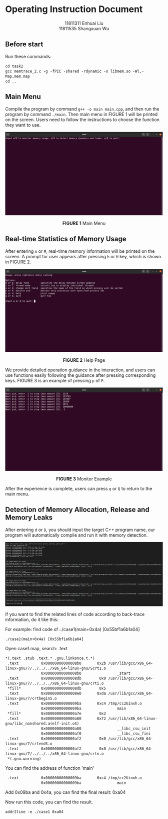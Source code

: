 # Operating Instruction Document

<div align=center>11811311 Enhuai Liu<br>11811535 Shangxuan Wu</div>

## Before start

Run these commands:

```shell
cd task2
gcc memtrace_2.c -g -fPIC -shared -rdynamic -o libmem.so -Wl,-Map,mem.map
cd ..
```

## Main Menu

Compile the program by command `g++ -o main main.cpp`, and then run the program by command `./main`. Then main menu in FIGURE 1 will be printed on the screen. Users need to follow the instructions to choose the function they want to use.

![top](fig/main.png)

<center><b>FIGURE 1</b> Main Menu</center>

## Real-time Statistics of Memory Usage

After entering `m` or `M`, real-time memory information will be printed on the screen. A prompt for user appears after pressing `h` or `H` key, which is shown in FIGURE 2.

![top](fig/htest.png)

<center><b>FIGURE 2</b> Help Page</center>

We provide detailed operation guidance in the interaction, and users can use functions easily following the guidance after pressing corresponding keys. FIGURE 3 is an example of pressing `p` of `P`.

![top](fig/ptest.png)

<center><b>FIGURE 3</b> Monitor Example</center>

After the experience is complete, users can press `q` or `Q` to return to the main menu.

## Detection of Memory Allocation, Release and Memory Leaks

After entering `d` or `D`, you should input the target C++ program name, our program will automatically compile and run it with memory detection.

![](fig/d1.PNG)

If you want to find the related lines of code according to back-trace information, do it like this:

For example: find code of :./case1(main+0x4a) [0x55bf1a6b1a04]

```shell
./case1(main+0x4a) [0x55bf1a6b1a04]
```

Open case1.map, search: .text

```
*(.text .stub .text.* .gnu.linkonce.t.*)
 .text          0x00000000000008b0       0x2b /usr/lib/gcc/x86_64-linux-gnu/7/../../../x86_64-linux-gnu/Scrt1.o
                0x00000000000008b0                _start
 .text          0x00000000000008db        0x0 /usr/lib/gcc/x86_64-linux-gnu/7/../../../x86_64-linux-gnu/crti.o
 *fill*         0x00000000000008db        0x5 
 .text          0x00000000000008e0       0xda /usr/lib/gcc/x86_64-linux-gnu/7/crtbeginS.o
 .text          0x00000000000009ba       0xc4 /tmp/cc2Uinxh.o
                0x00000000000009ba                main
 *fill*         0x0000000000000a7e        0x2 
 .text          0x0000000000000a80       0x72 /usr/lib/x86_64-linux-gnu/libc_nonshared.a(elf-init.oS)
                0x0000000000000a80                __libc_csu_init
                0x0000000000000af0                __libc_csu_fini
 .text          0x0000000000000af2        0x0 /usr/lib/gcc/x86_64-linux-gnu/7/crtendS.o
 .text          0x0000000000000af2        0x0 /usr/lib/gcc/x86_64-linux-gnu/7/../../../x86_64-linux-gnu/crtn.o
 *(.gnu.warning)
```

You can find the address of function 'main'

```
 .text          0x00000000000009ba       0xc4 /tmp/cc2Uinxh.o
                0x00000000000009ba                main
```

Add 0x09ba and 0x4a, you can find the final result: 0xa04

Now run this code, you can find the result.

```shell
addr2line -e ./case1 0xa04
```

